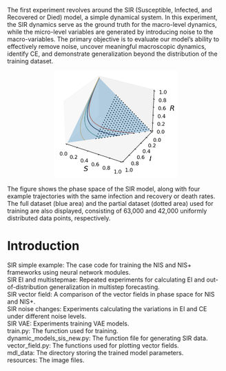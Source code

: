 The first experiment revolves around the SIR (Susceptible, Infected, and Recovered or Died) model, a simple dynamical system. In this experiment, the SIR dynamics serve as the ground truth for the macro-level dynamics, while the micro-level variables are generated by introducing noise to the macro-variables. The primary objective is to evaluate our model’s ability to effectively remove noise, uncover meaningful macroscopic dynamics, identify CE, and demonstrate generalization beyond the distribution of the training dataset. <br>

<div align=center>
<img src="resources/sir_a.png">
</div>

The figure shows the phase space of the SIR model, along with four example trajectories with the same infection and recovery or death rates. The full dataset (blue area) and the partial dataset (dotted area) used for training are also displayed, consisting of 63,000 and 42,000 uniformly distributed data points, respectively. <br>

# Introduction
SIR simple example: The case code for training the NIS and NIS+ frameworks using neural network modules.<br>
SIR EI and multistepmae: Repeated experiments for calculating EI and out-of-distribution generalization in multistep forecasting. <br>
SIR vector field: A comparison of the vector fields in phase space for NIS and NIS+.<br>
SIR noise changes: Experiments calculating the variations in EI and CE under different noise levels. <br>
SIR VAE: Experiments training VAE models. <br>
train.py: The function used for training.<br>
dynamic_models_sis_new.py: The function file for generating SIR data.<br>
vector_field.py: The functions used for plotting vector fields.<br>
mdl_data: The directory storing the trained model parameters. <br>
resources: The image files. <br>




